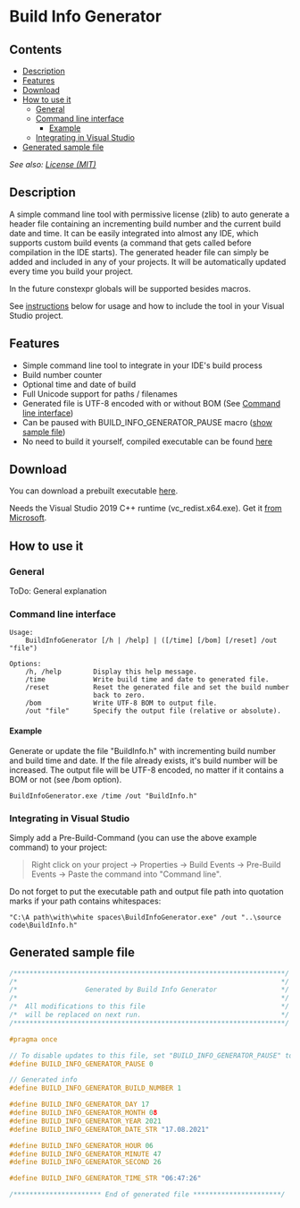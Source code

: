 # Build Info Generator

## Contents

- [Description](#description)
- [Features](#features)
- [Download](#download)
- [How to use it](#how-to-use-it)
  - [General](#general)
  - [Command line interface](#command-line-interface)
    - [Example](#example)
  - [Integrating in Visual Studio](#integrating-in-visual-studio)
- [Generated sample file](#generated-sample-file)

*See also: [License (MIT)](LICENSE.md)*


## Description

A simple command line tool with permissive license (zlib) to auto generate a header file containing an incrementing build number and the current build date and time.
It can be easily integrated into almost any IDE, which supports custom build events (a command that gets called before compilation in the IDE starts).
The generated header file can simply be added and included in any of your projects. It will be automatically updated every time you build your project.

In the future constexpr globals will be supported besides macros.

See [instructions](#how-to-use-it) below for usage and how to include the tool in your Visual Studio project.


## Features

- Simple command line tool to integrate in your IDE's build process
- Build number counter
- Optional time and date of build
- Full Unicode support for paths / filenames
- Generated file is UTF-8 encoded with or without BOM (See [Command line interface](#command-line-interface))
- Can be paused with BUILD_INFO_GENERATOR_PAUSE macro ([show sample file](#sample-file))
- No need to build it yourself, compiled executable can be found [here](x64/Release/BuildInfoGenerator.exe)


## Download

You can download a prebuilt executable [here](x64/Release/BuildInfoGenerator.exe).

Needs the Visual Studio 2019 C++ runtime (vc_redist.x64.exe). Get it [from Microsoft](https://support.microsoft.com/en-us/topic/the-latest-supported-visual-c-downloads-2647da03-1eea-4433-9aff-95f26a218cc0).


## How to use it

### General

ToDo: General explanation

### Command line interface

~~~
Usage:
    BuildInfoGenerator [/h | /help] | ([/time] [/bom] [/reset] /out "file")

Options:
    /h, /help        Display this help message.
    /time            Write build time and date to generated file.
    /reset           Reset the generated file and set the build number
                     back to zero.
    /bom             Write UTF-8 BOM to output file.
    /out "file"      Specify the output file (relative or absolute).
~~~

#### Example

Generate or update the file "BuildInfo.h" with incrementing build number and build time and date.
If the file already exists, it's build number will be increased.
The output file will be UTF-8 encoded, no matter if it contains a BOM or not (see /bom option).
~~~
BuildInfoGenerator.exe /time /out "BuildInfo.h"
~~~

### Integrating in Visual Studio

Simply add a Pre-Build-Command (you can use the above example command) to your project:

> Right click on your project -> Properties -> Build Events -> Pre-Build Events -> Paste the command into "Command line".

Do not forget to put the executable path and output file path into quotation marks if your path contains whitespaces:
~~~
"C:\A path\with\white spaces\BuildInfoGenerator.exe" /out "..\source code\BuildInfo.h"
~~~


## Generated sample file

~~~cpp
/********************************************************************/
/*                                                                  */
/*                 Generated by Build Info Generator                */
/*                                                                  */
/*  All modifications to this file                                  */
/*  will be replaced on next run.                                   */
/********************************************************************/

#pragma once

// To disable updates to this file, set "BUILD_INFO_GENERATOR_PAUSE" to "1".
#define BUILD_INFO_GENERATOR_PAUSE 0

// Generated info
#define BUILD_INFO_GENERATOR_BUILD_NUMBER 1

#define BUILD_INFO_GENERATOR_DAY 17
#define BUILD_INFO_GENERATOR_MONTH 08
#define BUILD_INFO_GENERATOR_YEAR 2021
#define BUILD_INFO_GENERATOR_DATE_STR "17.08.2021"

#define BUILD_INFO_GENERATOR_HOUR 06
#define BUILD_INFO_GENERATOR_MINUTE 47
#define BUILD_INFO_GENERATOR_SECOND 26

#define BUILD_INFO_GENERATOR_TIME_STR "06:47:26"

/********************** End of generated file **********************/
~~~
